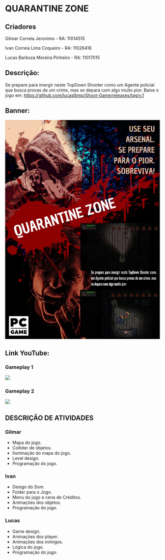 

# QUARANTINE ZONE


## **Criadores**

Gilmar Correia Jeronimo        - RA: 11014515

Ivan Correia Lima Coqueiro     - RA: 11026416

Lucas Barboza Moreira Pinheiro - RA: 11017015



## **Descrição:** 

Se prepare para imergir neste TopDown Shooter como um Agente policial que busca provas de um crime, mas se depara com algo muito pior. Baixe o jogo em: https://github.com/lucaslbmp/Shoot-Game/releases/tag/v.1


## **Banner:**
![image](QZ_POSTER.jpeg)


## **Link YouTube:**

### Gameplay 1

[![](http://img.youtube.com/vi/zp9GMUkbVlY/0.jpg)](http://www.youtube.com/watch?v=zp9GMUkbVlY "")

### Gameplay 2

[![](http://img.youtube.com/vi/TT4wgaOrorA/0.jpg)](http://www.youtube.com/watch?v=TT4wgaOrorA "")


## DESCRIÇÃO DE ATIVIDADES

### Gilmar 

- Mapa do jogo. 
- Collider de objetos.
- Iluminação do mapa do jogo.
- Level design.
- Programação do jogo.


### Ivan

- Design do Som.
- Folder para o Jogo.
- Menu do jogo e cena de Créditos.
- Animações dos objetos.
- Programação do jogo.

### Lucas

- Game design.
- Animações dos player.
- Animações dos inimigos.
- Lógica do jogo.
- Programação do jogo. 
